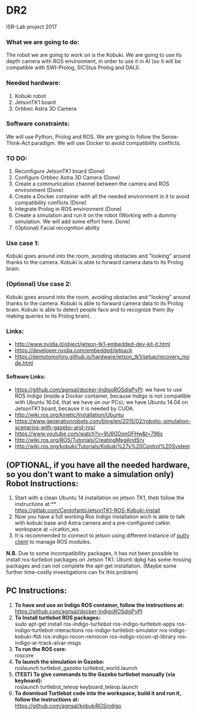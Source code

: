 # DR2
ISR-Lab project 2017

### What we are going to do:
The robot we are going to work on is the Kobuki.
We are going to use its depth camera with ROS environment, in order to use it in AI (so it will be compatible with SWI-Prolog, SICStus Prolog and DALI).

### Needed hardware:
1. Kobuki robot
2. JetsonTK1 board
3. Orbbec Astra 3D Camera

### Software constraints:
We will use Python, Prolog and ROS.
We are going to follow the Sense-Think-Act paradigm.
We will use Docker to avoid compatibility conflicts.

### TO DO:
1. Reconfigure JetsonTK1 board (Done)
2. Configure Orbbec Astra 3D Camera (Done)
3. Create a communication channel between the camera and ROS environment (Done)
4. Create a Docker container with all the needed environment in it to avoid compatibility conflicts (Done)
5. Integrate Prolog in ROS environment (Done)
6. Create a simulation and run it on the robot (Working with a dummy simulation. We will add some effort here. Done)
5. (Optional) Facial recognition ability

### Use case 1:
Kobuki goes around into the room, avoiding obstacles and "looking" around thanks to the camera.
Kobuki is able to forward camera data to its Prolog brain.

### (Optional) Use case 2:
Kobuki goes around into the room, avoiding obstacles and "looking" around thanks to the camera.
Kobuki is able to forward camera data to its Prolog brain.
Kobuki is able to detect people face and to recognize them (by making queries to its Prolog brain).

### Links:
-  http://www.nvidia.it/object/jetson-tk1-embedded-dev-kit-it.html
-  https://developer.nvidia.com/embedded/jetpack
-  https://demotomohiro.github.io/hardware/jetson_tk1/setup/recovery_mode.html
#### Software Links:
-  https://github.com/agnsal/docker-IndigoROSdisPyPl: we have to use ROS Indigo (inside a Docker container, because Indigo is not compatible with Ubuntu 16.04, that we have on our PCs); we have Ubuntu 14.04 on JetsonTK1 board, because it is needed by CUDA.
-  http://wiki.ros.org/kinetic/Installation/Ubuntu
-  https://www.generationrobots.com/blog/en/2015/02/robotic-simulation-scenarios-with-gazebo-and-ros/
-  https://www.youtube.com/watch?v=9U6GDonGFHw&t=796s
-  http://wiki.ros.org/ROS/Tutorials/CreatingMsgAndSrv
-  http://wiki.ros.org/kobuki/Tutorials/Kobuki%27s%20Control%20System

## (OPTIONAL, if you have all the needed hardware, so you don't want to make a simulation only) Robot Instructions:
1. Start with a clean Ubuntu 14 installation on jetson TK1, theb follow the instructions at:** \
  https://gitlab.com/Centofanti/JetsonTK1-ROS-Kobuki-install
2. Now you have a full working Ros Indigo installation wich is able to talk with kobuki base and Astra camera and a pre-configured catkin workspace at ~/catkin_ws
3. It is recommended to connect to jetson using different instance of [putty client](http://www.putty.org/) to manage ROS modules.

**N.B.** Due to some incompatibility packages, it has not been possible to install ros-turtlebot packages on Jetson TK1. Ubunti dpkg has some missing packages and can not complete the apt-get installation. (Maybe some further time-costly investigations can fix this problem)

## PC Instructions:
1. **To have and use an Indigo ROS container, follow the instructions at:** \
  https://github.com/agnsal/docker-IndigoROSdisPyPl
2. **To Install turtlebot ROS packages:** \
  sudo apt-get install ros-indigo-turtlebot ros-indigo-turtlebot-apps ros-indigo-turtlebot-interactions 
  ros-indigo-turtlebot-simulator ros-indigo-kobuki-ftdi ros-indigo-rocon-remocon ros-indigo-rocon-qt-library 
  ros-indigo-ar-track-alvar-msgs
3. **To run the ROS core:** \
  roscore
4. **To launch the simulation in Gazebo:** \
  roslaunch turtlebot_gazebo turtlebot_world.launch
5. **(TEST) To give commands to the Gazebo turtlebot manually (via keyboard):** \
  roslaunch turtlebot_teleop keyboard_teleop.launch
6. **To download Turtlebot code into the workspace, build it and run it, follow the instructions at:** \
  https://github.com/agnsal/kobukiROSindigo
  

